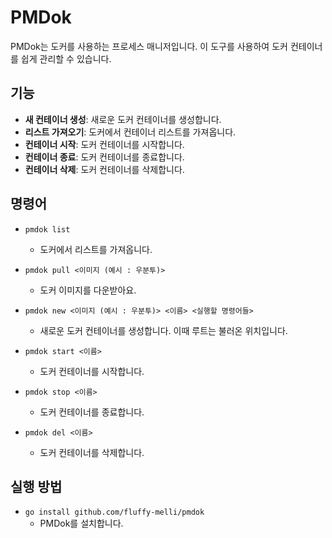 # PMDok

PMDok는 도커를 사용하는 프로세스 매니저입니다. 이 도구를 사용하여 도커 컨테이너를 쉽게 관리할 수 있습니다.

## 기능

- **새 컨테이너 생성**: 새로운 도커 컨테이너를 생성합니다.
- **리스트 가져오기**: 도커에서 컨테이너 리스트를 가져옵니다.
- **컨테이너 시작**: 도커 컨테이너를 시작합니다.
- **컨테이너 종료**: 도커 컨테이너를 종료합니다.
- **컨테이너 삭제**: 도커 컨테이너를 삭제합니다.

## 명령어

- `pmdok list`
    - 도커에서 리스트를 가져옵니다.

- `pmdok pull <이미지 (예시 : 우분투)>`
    - 도커 이미지를 다운받아요.

- `pmdok new <이미지 (예시 : 우분투)> <이름> <실행할 명령어들>`
    - 새로운 도커 컨테이너를 생성합니다. 이때 루트는 불러온 위치입니다.

- `pmdok start <이름>`
    - 도커 컨테이너를 시작합니다.

- `pmdok stop <이름>`
    - 도커 컨테이너를 종료합니다.

- `pmdok del <이름>`
    - 도커 컨테이너를 삭제합니다.

## 실행 방법

- `go install github.com/fluffy-melli/pmdok`
    - PMDok를 설치합니다.